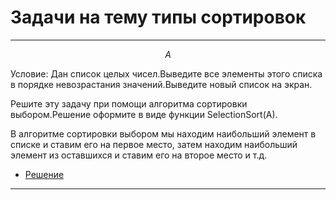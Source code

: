 #  Задачи на тему типы сортировок

---
$$
A
$$

Условие:
Дан список целых чисел.Выведите все элементы этого списка в порядке невозрастания значений.Выведите новый список на экран.

Решите эту задачу при помощи алгоритма сортировки выбором.Решение оформите в виде функции SelectionSort(A).

В алгоритме сортировки выбором мы находим наибольший элемент в списке и ставим его на первое место, затем находим наибольший элемент из оставшихся и ставим его на второе место и т.д.

* [Решение](https://github.com/Saw1y/Algoritm-Py-Cpp-/blob/main/Types%20of%20sorting/A.%20SelectionSort.cpp)
 ---
 
